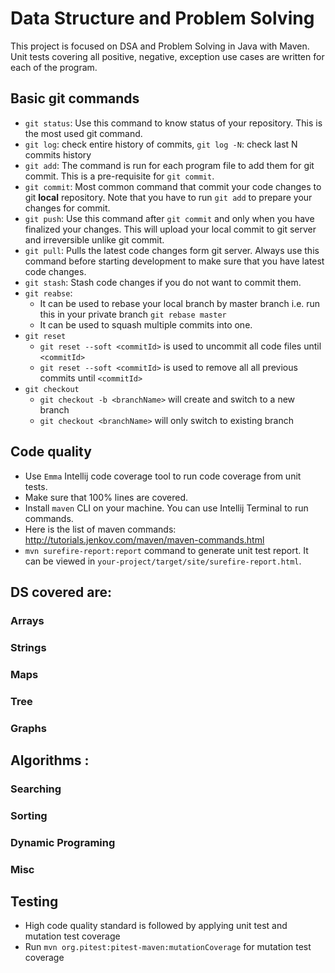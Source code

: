 # Data Structure and Problem Solving 

This project is focused on DSA and Problem Solving in Java with Maven. Unit tests covering all positive, negative, exception use cases are written for each of the program. 

## Basic git commands
* `git status`:
Use this command to know status of your repository. This is the most used git command. 
* `git log`: 
check entire history of commits, `git log -N`: check last N commits history
* `git add`:
The command is run for each program file to add them for git commit. This is a pre-requisite for `git commit`.
* `git commit`:
Most common command that commit your code changes to git **local** repository. Note that you have to run `git add` to prepare your changes for commit. 
* `git push`:
Use this command after `git commit` and only when you have finalized your changes. This will upload your local commit to git server and irreversible unlike git commit. 
* `git pull`:
Pulls the latest code changes form git server. Always use this command before starting development to make sure that you have latest code changes. 
* `git stash`: 
Stash code changes if you do not want to commit them. 
* `git reabse`:
  * It can be used to rebase your local branch by master branch i.e. run this in your private branch `git rebase master`
  * It can be used to squash multiple commits into one. 
* `git reset`
  * `git reset --soft <commitId>` is used to uncommit all code files until `<commitId>`
  * `git reset --soft <commitId>` is used to remove all all previous commits until `<commitId>`
* `git checkout`
  * `git checkout -b <branchName>` will create and switch to a new branch
  * `git checkout <branchName>` will only switch to existing branch
  
## Code quality
* Use `Emma` Intellij code coverage tool to run code coverage from unit tests. 
* Make sure that 100% lines are covered.
* Install `maven` CLI on your machine. You can use Intellij Terminal to run commands. 
* Here is the list of maven commands: http://tutorials.jenkov.com/maven/maven-commands.html
* `mvn surefire-report:report` command to generate unit test report. It can be viewed in `your-project/target/site/surefire-report.html`.


## DS covered are:
### Arrays
### Strings
### Maps
### Tree
### Graphs

## Algorithms : 

### Searching
### Sorting
### Dynamic Programing 
### Misc 

## Testing
* High code quality standard is followed by applying unit test and mutation test coverage
* Run `mvn org.pitest:pitest-maven:mutationCoverage` for mutation test coverage